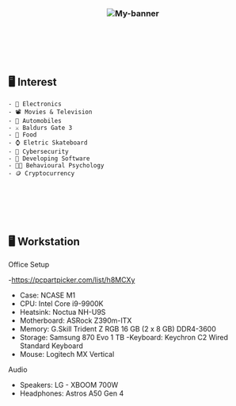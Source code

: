 <h3 align="center">
    <img src="https://i.imgur.com/DpkgpTN.jpeg" alt="My-banner">
</h3>





<br><br><br>
<br>
## 🖥️ Interest
    - 🔌 Electronics
    - 📽️ Movies & Television
    - 🔰 Automobiles
    - ⚔️ Baldurs Gate 3
    - 🍡 Food
    - ⌚ Eletric Skateboard
    - 🔐 Cybersecurity
    - 📱 Developing Software
    - 👨‍🎓 Behavioural Psychology
    - 🪙 Cryptocurrency
<br><br><br><br>

## 🖥️ Workstation


  <summary>Office Setup</summary>

  -https://pcpartpicker.com/list/h8MCXy

  - Case: NCASE M1
  - CPU: Intel Core  i9-9900K
  - Heatsink: Noctua NH-U9S
  - Motherboard: ASRock Z390m-ITX
  - Memory: G.Skill Trident Z RGB 16 GB (2 x 8 GB) DDR4-3600
  - Storage: Samsung 870 Evo 1 TB
  -Keyboard: 	Keychron C2 Wired Standard Keyboard
  - Mouse:  Logitech MX Vertical

  <summary>Audio</summary>

   - Speakers: LG - XBOOM 700W 
   - Headphones: Astros A50 Gen 4

<br><br>

